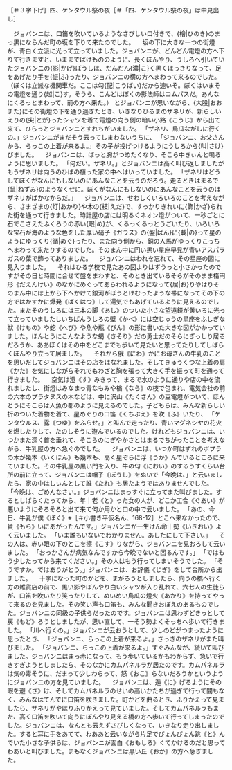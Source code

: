 ［＃３字下げ］四、ケンタウル祭の夜［＃「四、ケンタウル祭の夜」は中見出し］

　ジョバンニは、口笛を吹いているようなさびしい口付きで、{檜|ひのき}のまっ黒にならんだ町の坂を下りて来たのでした。
　坂の下に大きな一つの街燈が、青白く立派に光って立っていました。ジョバンニが、どんどん電燈の方へ下りて行きますと、いままでばけもののように、長くぼんやり、うしろへ引いていたジョバンニの{影|かげ}ぼうしは、だんだん{濃|こ}く黒くはっきりなって、足をあげたり手を{振|ふ}ったり、ジョバンニの横の方へまわって来るのでした。
（ぼくは立派な機関車だ。ここは勾{配|こうばい}だから速いぞ。ぼくはいまその電燈を通り{越|こ}す。そうら、こんどはぼくの影法師はコムパスだ。あんなにくるっとまわって、前の方へ来た。）
とジョバンニが思いながら、{大股|おおまた}にその街燈の下を通り過ぎたとき、いきなりひるまのザネリが、新らしいえりの{尖|とが}ったシャツを着て電燈の向う側の暗い小路《こうじ》から出て来て、ひらっとジョバンニとすれちがいました。
「ザネリ、烏瓜ながしに行くの。」ジョバンニがまだそう云ってしまわないうちに、
「ジョバンニ、お父さんから、らっこの上着が来るよ。」その子が投げつけるようにうしろから{叫|さけ}びました。
　ジョバンニは、ばっと胸がつめたくなり、そこら中きぃんと鳴るように思いました。
「何だい。ザネリ。」とジョバンニは高く叫び返しましたがもうザネリは向うのひばの植った家の中へはいっていました。
「ザネリはどうしてぼくがなんにもしないのにあんなことを云うのだろう。走るときはまるで{鼠|ねずみ}のようなくせに。ぼくがなんにもしないのにあんなことを云うのはザネリがばかなからだ。」
　ジョバンニは、せわしくいろいろのことを考えながら、さまざまの{灯|あかり}や木の{枝|えだ}で、すっかりきれいに{飾|かざ}られた街を通って行きました。時計屋の店には明るくネオン燈がついて、一秒ごとに石でこさえたふくろうの赤い{眼|め}が、くるっくるっとうごいたり、いろいろな宝石が海のような色をした厚い硝子《ガラス》の{盤|ばん}に{載|の}って星のようにゆっくり{循|めぐ}ったり、また向う側から、銅の人馬がゆっくりこっちへまわって来たりするのでした。そのまん中に円い黒い星座早見が青いアスパラガスの葉で飾ってありました。
　ジョバンニはわれを忘れて、その星座の図に見入りました。
　それはひる学校で見たあの図よりはずうっと小さかったのですがその日と時間に合せて盤をまわすと、そのとき出ているそらがそのまま楕円形《だえんけい》のなかにめぐってあらわれるようになって{居|お}りやはりそのまん中には上から下へかけて銀河がぼうとけむったような帯になってその下の方ではかすかに爆発《ばくはつ》して湯気でもあげているように見えるのでした。またそのうしろには三本の脚《あし》のついた小さな望遠鏡が黄いろに光って立っていましたしいちばんうしろの壁《かべ》には空じゅうの星座をふしぎな獣《けもの》や蛇《へび》や魚や瓶《びん》の形に書いた大きな図がかかっていました。ほんとうにこんなような蝎《さそり》だの勇士だのそらにぎっしり居るだろうか、ああぼくはその中をどこまでも歩いて見たいと思ってたりしてしばらくぼんやり立って居ました。
　それから俄《にわ》かにお母さんの牛乳のことを思いだしてジョバンニはその店をはなれました。そしてきゅうくつな上着の肩《かた》を気にしながらそれでもわざと胸を張って大きく手を振って町を通って行きました。
　空気は澄《す》みきって、まるで水のように通りや店の中を流れましたし、街燈はみなまっ青なもみや楢《なら》の枝で包まれ、電気会社の前の六本のプラタヌスの木などは、中に沢山《たくさん》の豆電燈がついて、ほんとうにそこらは人魚の都のように見えるのでした。子どもらは、みんな新らしい折のついた着物を着て、星めぐりの口笛《くちぶえ》を吹《ふ》いたり、
「ケンタウルス、露《つゆ》をふらせ。」と叫んで走ったり、青いマグネシヤの花火を燃したりして、たのしそうに遊んでいるのでした。けれどもジョバンニは、いつかまた深く首を垂れて、そこらのにぎやかさとはまるでちがったことを考えながら、牛乳屋の方へ急ぐのでした。
　ジョバンニは、いつか町はずれのポプラの木が幾本《いくほん》も幾本も、高く星ぞらに浮《うか》んでいるところに来ていました。その牛乳屋の黒い門を入り、牛の匂《におい》のするうすくらい台所の前に立って、ジョバンニは帽子《ぼうし》をぬいで「今晩は、」と云いましたら、家の中はしぃんとして誰《たれ》も居たようではありませんでした。
「今晩は、ごめんなさい。」ジョバンニはまっすぐに立ってまた叫びました。するとしばらくたってから、年｜老《と》った女の人が、どこか工合《ぐあい》が悪いようにそろそろと出て来て何か用かと口の中で云いました。
「あの、今日、牛乳が僕《ぼく》※［＃小書き平仮名ん、168-12］とこへ来なかったので、貰《もら》いにあがったんです。」ジョバンニが一生けん命｜勢《いきおい》よく云いました。
「いま誰もいないでわかりません。あしたにして下さい。」
　その人は、赤い眼の下のとこを擦《こす》りながら、ジョバンニを見おろして云いました。
「おっかさんが病気なんですから今晩でないと困るんです。」
「ではもう少したってから来てください。」その人はもう行ってしまいそうでした。
「そうですか。ではありがとう。」ジョバンニは、お辞儀《じぎ》をして台所から出ました。
　十字になった町のかどを、まがろうとしましたら、向うの橋へ行く方の雑貨店の前で、黒い影やぼんやり白いシャツが入り乱れて、六七人の生徒らが、口笛を吹いたり笑ったりして、めいめい烏瓜の燈火《あかり》を持ってやって来るのを見ました。その笑い声も口笛も、みんな聞きおぼえのあるものでした。ジョバンニの同級の子供らだったのです。ジョバンニは思わずどきっとして戻《もど》ろうとしましたが、思い直して、一そう勢よくそっちへ歩いて行きました。
「川へ行くの。」ジョバンニが云おうとして、少しのどがつまったように思ったとき、
「ジョバンニ、らっこの上着が来るよ。」さっきのザネリがまた叫びました。
「ジョバンニ、らっこの上着が来るよ。」すぐみんなが、続いて叫びました。ジョバンニはまっ赤になって、もう歩いているかもわからず、急いで行きすぎようとしましたら、そのなかにカムパネルラが居たのです。カムパネルラは気の毒そうに、だまって少しわらって、怒《おこ》らないだろうかというようにジョバンニの方を見ていました。
　ジョバンニは、遁《に》げるようにその眼を避《さ》け、そしてカムパネルラのせいの高いかたちが過ぎて行って間もなく、みんなはてんでに口笛を吹きました。町かどを曲るとき、ふりかえって見ましたら、ザネリがやはりふりかえって見ていました。そしてカムパネルラもまた、高く口笛を吹いて向うにぼんやり見える橋の方へ歩いて行ってしまったのでした。ジョバンニは、なんとも云えずさびしくなって、いきなり走り出しました。すると耳に手をあてて、わああと云いながら片足でぴょんぴょん跳《と》んでいた小さな子供らは、ジョバンニが面白《おもしろ》くてかけるのだと思ってわあいと叫びました。まもなくジョバンニは黒い丘《おか》の方へ急ぎました。
